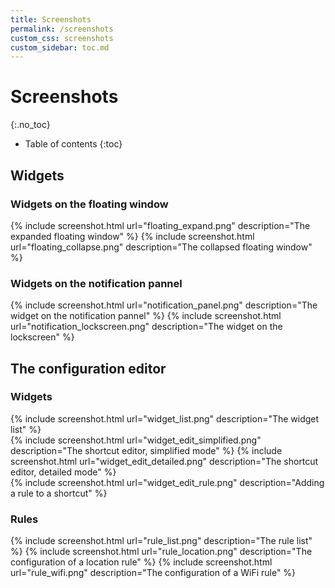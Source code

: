 ```yaml
---
title: Screenshots
permalink: /screenshots
custom_css: screenshots
custom_sidebar: toc.md
---
```


# Screenshots
{:.no_toc}

* Table of contents
{:toc}

## Widgets

### Widgets on the floating window

<div class="screenshot_container">
{% include screenshot.html url="floating_expand.png" description="The expanded floating window" %}
{% include screenshot.html url="floating_collapse.png" description="The collapsed floating window" %}
</div>

### Widgets on the notification pannel

<div class="screenshot_container">
{% include screenshot.html url="notification_panel.png" description="The widget on the notification pannel" %}
{% include screenshot.html url="notification_lockscreen.png" description="The widget on the lockscreen" %}
</div>

## The configuration editor

### Widgets

<div class="screenshot_container">
{% include screenshot.html url="widget_list.png" description="The widget list" %}
</div>
<div class="screenshot_container">
{% include screenshot.html url="widget_edit_simplified.png" description="The shortcut editor, simplified mode" %}
{% include screenshot.html url="widget_edit_detailed.png" description="The shortcut editor, detailed mode" %}
</div>
<div class="screenshot_container">
{% include screenshot.html url="widget_edit_rule.png" description="Adding a rule to a shortcut" %}
</div>

### Rules

<div class="screenshot_container">
{% include screenshot.html url="rule_list.png" description="The rule list" %}
{% include screenshot.html url="rule_location.png" description="The configuration of a location rule" %}
{% include screenshot.html url="rule_wifi.png" description="The configuration of a WiFi rule" %}
</div>
